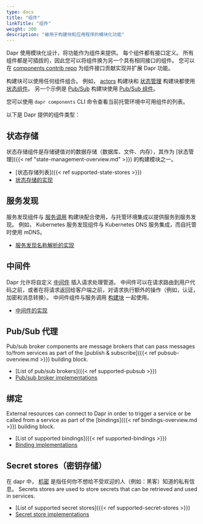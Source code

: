```yaml
---
type: docs
title: "组件"
linkTitle: "组件"
weight: 300
description: "被用于构建块和应用程序的模块化功能"
---
```


Dapr 使用模块化设计，将功能作为组件来提供。 每个组件都有接口定义。  所有组件都是可插拔的，因此您可以将组件换为另一个具有相同接口的组件。 您可以在 [components contrib repo](https://github.com/dapr/components-contrib) 为组件接口贡献实现并扩展 Dapr 功能。

 构建块可以使用任何组件组合。 例如， [actors]({{X24X}}) 构建块和 [状态管理]({{X25X}}) 构建块都使用 [状态组件](https://github.com/dapr/components-contrib/tree/master/state)。  另一个示例是 [Pub/Sub]({{X26X}}) 构建块使用 [ Pub/Sub 组件](https://github.com/dapr/components-contrib/tree/master/pubsub)。

 您可以使用 `dapr components` CLI 命令查看当前托管环境中可用组件的列表。

 以下是 Dapr 提供的组件类型：

## 状态存储

状态存储组件是存储键值对的数据存储（数据库、文件、内存），其作为 [状态管理]({{< ref "state-management-overview.md" >}}) 的构建模块之一。

- [状态存储列表]({{< ref supported-state-stores >}})
- [状态存储的实现](https://github.com/dapr/components-contrib/tree/master/state)

## 服务发现

服务发现组件与 [服务调用]({{X35X}}) 构建块配合使用，与托管环境集成以提供服务到服务发现。 例如， Kubernetes 服务发现组件与 Kubernetes DNS 服务集成，而自托管时使用 mDNS。

- [服务发现名称解析的实现](https://github.com/dapr/components-contrib/tree/master/nameresolution)

## 中间件

Dapr 允许将自定义 [中间件]({{X37X}})  插入请求处理管道。 中间件可以在请求路由到用户代码之前，或者在将请求返回给客户端之前，对请求执行额外的操作（例如，认证，加密和消息转换）。 中间件组件与服务调用 [构建块]({{X38X}}) 一起使用。

- [中间件的实现](https://github.com/dapr/components-contrib/tree/master/middleware)

## Pub/Sub 代理

Pub/sub broker components are message brokers that can pass messages to/from services as part of the [publish & subscribe]({{< ref pubsub-overview.md >}}) building block.

- [List of pub/sub brokers]({{< ref supported-pubsub >}})
- [Pub/sub broker implementations](https://github.com/dapr/components-contrib/tree/master/pubsub)

## 绑定

External resources can connect to Dapr in order to trigger a service or be called from a service as part of the [bindings]({{< ref bindings-overview.md >}}) building block.

- [List of supported bindings]({{< ref supported-bindings >}})
- [Binding implementations](https://github.com/dapr/components-contrib/tree/master/bindings)

## Secret stores（密钥存储）

在 dapr 中， [机密]({{X43X}}) 是指任何你不想给不受欢迎的人（例如：黑客）知道的私有信息。 Secrets stores are used to store secrets that can be retrieved and used in services.

- [List of supported secret stores]({{< ref supported-secret-stores >}})
- [Secret store implementations](https://github.com/dapr/components-contrib/tree/master/secretstores)
